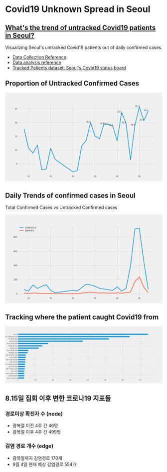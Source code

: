 # Covid19 Unknown Spread in Seoul

## [What's the trend of untracked Covid19 patients in Seoul?](https://nbviewer.jupyter.org/github/snoop2head/covid19_unknown_spread/blob/master/track_unknown_paths.ipynb)

Visualizing Seoul's untracked Covid19 patients out of daily confirmed cases. 

* [Data Collection Reference](https://github.com/corazzon/cracking-the-pandas-cheat-sheet/blob/master/seoul-covid-19-02-eda-input.ipynb)
* [Data analysis reference](https://github.com/corazzon/cracking-the-pandas-cheat-sheet/blob/master/seoul-covid-19-02-eda-output.ipynb)
* [Tracked Patients dataset: Seoul's Covid19 status board](http://www.seoul.go.kr/coronaV/coronaStatus.do)

## Proportion of Untracked Confirmed Cases

![](./img/unconfirmed_cases.png)

## Daily Trends of confirmed cases in Seoul

Total Confirmed Cases vs Untracked Confirmed cases

![img1](./img/confirmed_vs_unconfirmed.png)

## Tracking where the patient caught Covid19 from

![img2](./img/confirmed_path_rank.png)

## 8.15일 집회 이후 변한 코로나19 지표들

### 경로미상 확진자 수 (node)

* 광복절 이전 4주 간 46명
* 광복절 이후 4주 간 499명

### 감염 경로 개수 (edge)

* 광복절까지 감염경로 170개
* 9월 4일 현재 예상 감염경로 554개

## 